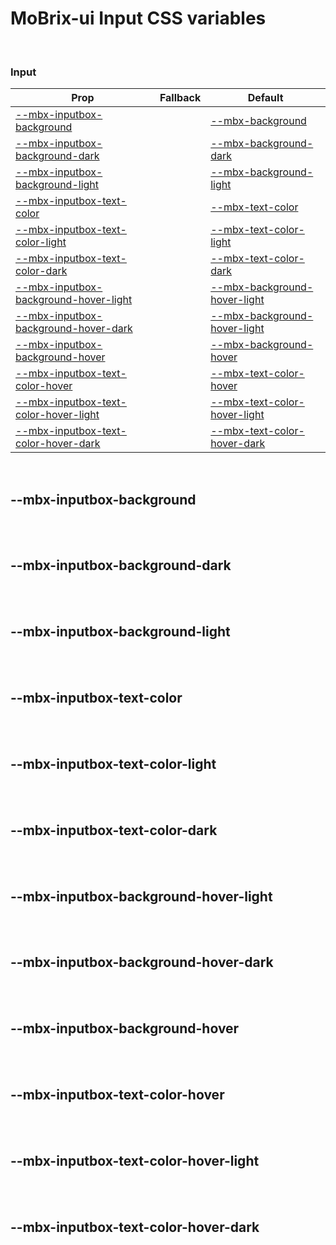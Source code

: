 # MoBrix-ui Input CSS variables

<br>

### Input

| Prop                                                                          | Fallback | Default                                                                       |
| ----------------------------------------------------------------------------- | -------- | ----------------------------------------------------------------------------- |
| [--mbx-inputbox-background](#mbx-inputbox-background)                         |          | [--mbx-background](global-css-vars.md#mbx-background)                         |
| [--mbx-inputbox-background-dark](#mbx-inputbox-background-dark)               |          | [--mbx-background-dark](global-css-vars.md#mbx-background-dark)               |
| [--mbx-inputbox-background-light](#mbx-inputbox-background-light)             |          | [--mbx-background-light](global-css-vars.md#mbx-background-light)             |
| [--mbx-inputbox-text-color](#mbx-inputbox-text-color)                         |          | [--mbx-text-color](global-css-vars.md#mbx-text-color)                         |
| [--mbx-inputbox-text-color-light](#mbx-inputbox-text-color-light)             |          | [--mbx-text-color-light](global-css-vars.md#mbx-text-color-light)             |
| [--mbx-inputbox-text-color-dark](#mbx-inputbox-text-color-dark)               |          | [--mbx-text-color-dark](global-css-vars.md#mbx-text-color-dark)               |
| [--mbx-inputbox-background-hover-light](#mbx-inputbox-background-hover-light) |          | [--mbx-background-hover-light](global-css-vars.md#mbx-background-hover-light) |
| [--mbx-inputbox-background-hover-dark](#mbx-inputbox-background-hover-dark)   |          | [--mbx-background-hover-light](global-css-vars.md#mbx-background-hover-light) |
| [--mbx-inputbox-background-hover](#mbx-inputbox-background-hover)             |          | [--mbx-background-hover](global-css-vars.md#mbx-background-hover)             |
| [--mbx-inputbox-text-color-hover](#mbx-inputbox-text-color-hover)             |          | [--mbx-text-color-hover](global-css-vars.md#mbx-text-color-hover)             |
| [--mbx-inputbox-text-color-hover-light](#mbx-inputbox-text-color-hover-light) |          | [--mbx-text-color-hover-light](global-css-vars.md#mbx-text-color-hover-light) |
| [--mbx-inputbox-text-color-hover-dark](#mbx-inputbox-text-color-hover-dark)   |          | [--mbx-text-color-hover-dark](global-css-vars.md#mbx-text-color-hover-dark)   |

<br>

## --mbx-inputbox-background

<br>

<br>

## --mbx-inputbox-background-dark

<br>

<br>

## --mbx-inputbox-background-light

<br>

<br>

## --mbx-inputbox-text-color

<br>

<br>

## --mbx-inputbox-text-color-light

<br>

<br>

## --mbx-inputbox-text-color-dark

<br>

<br>

## --mbx-inputbox-background-hover-light

<br>

<br>

## --mbx-inputbox-background-hover-dark

<br>

<br>

## --mbx-inputbox-background-hover

<br>

<br>

## --mbx-inputbox-text-color-hover

<br>

<br>

## --mbx-inputbox-text-color-hover-light

<br>

<br>

## --mbx-inputbox-text-color-hover-dark

<br>
